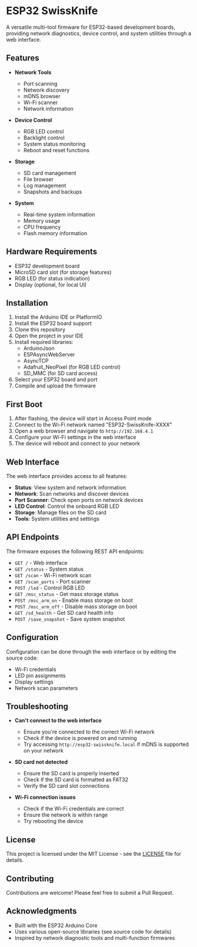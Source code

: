 # ESP32 SwissKnife

A versatile multi-tool firmware for ESP32-based development boards, providing network diagnostics, device control, and system utilities through a web interface.

## Features

- **Network Tools**
  - Port scanning
  - Network discovery
  - mDNS browser
  - Wi-Fi scanner
  - Network information

- **Device Control**
  - RGB LED control
  - Backlight control
  - System status monitoring
  - Reboot and reset functions

- **Storage**
  - SD card management
  - File browser
  - Log management
  - Snapshots and backups

- **System**
  - Real-time system information
  - Memory usage
  - CPU frequency
  - Flash memory information

## Hardware Requirements

- ESP32 development board
- MicroSD card slot (for storage features)
- RGB LED (for status indication)
- Display (optional, for local UI)

## Installation

1. Install the Arduino IDE or PlatformIO
2. Install the ESP32 board support
3. Clone this repository
4. Open the project in your IDE
5. Install required libraries:
   - ArduinoJson
   - ESPAsyncWebServer
   - AsyncTCP
   - Adafruit_NeoPixel (for RGB LED control)
   - SD_MMC (for SD card access)
6. Select your ESP32 board and port
7. Compile and upload the firmware

## First Boot

1. After flashing, the device will start in Access Point mode
2. Connect to the Wi-Fi network named "ESP32-SwissKnife-XXXX"
3. Open a web browser and navigate to `http://192.168.4.1`
4. Configure your Wi-Fi settings in the web interface
5. The device will reboot and connect to your network

## Web Interface

The web interface provides access to all features:

- **Status**: View system and network information
- **Network**: Scan networks and discover devices
- **Port Scanner**: Check open ports on network devices
- **LED Control**: Control the onboard RGB LED
- **Storage**: Manage files on the SD card
- **Tools**: System utilities and settings

## API Endpoints

The firmware exposes the following REST API endpoints:

- `GET /` - Web interface
- `GET /status` - System status
- `GET /scan` - Wi-Fi network scan
- `GET /scan_ports` - Port scanner
- `POST /led` - Control RGB LED
- `GET /msc_status` - Get mass storage status
- `POST /msc_arm_on` - Enable mass storage on boot
- `POST /msc_arm_off` - Disable mass storage on boot
- `GET /sd_health` - Get SD card health info
- `POST /save_snapshot` - Save system snapshot

## Configuration

Configuration can be done through the web interface or by editing the source code:

- Wi-Fi credentials
- LED pin assignments
- Display settings
- Network scan parameters

## Troubleshooting

- **Can't connect to the web interface**
  - Ensure you're connected to the correct Wi-Fi network
  - Check if the device is powered on and running
  - Try accessing `http://esp32-swissknife.local` if mDNS is supported on your network

- **SD card not detected**
  - Ensure the SD card is properly inserted
  - Check if the SD card is formatted as FAT32
  - Verify the SD card slot connections

- **Wi-Fi connection issues**
  - Check if the Wi-Fi credentials are correct
  - Ensure the network is within range
  - Try rebooting the device

## License

This project is licensed under the MIT License - see the [LICENSE](LICENSE) file for details.

## Contributing

Contributions are welcome! Please feel free to submit a Pull Request.

## Acknowledgments

- Built with the ESP32 Arduino Core
- Uses various open-source libraries (see source code for details)
- Inspired by network diagnostic tools and multi-function firmwares
